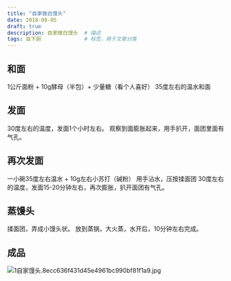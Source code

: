 ```yaml
---
title: "自家做白馒头"
date: 2018-08-05
draft: true
description: 自家做白馒头  # 描述
tags: 自下厨              # 标签，用于文章分类
---
```



## 和面
1公斤面粉 + 10g酵母（半包）+ 少量糖（看个人喜好）
35度左右的温水和面

## 发面
30度左右的温度，发面1个小时左右。
观察到面膨胀起来，用手扒开，面团里面有气孔。

## 再次发面
一小碗35度左右温水 + 10g左右小苏打（碱粉）
用手沾水，压按揉面团
30度左右的温度，发面15-20分钟左右，再次膨胀，扒开面团有气孔。

## 蒸馒头
揉面团，弄成小馒头状。
放到蒸锅，大火蒸，水开后，10分钟左右完成。

## 成品
![1自家馒头.8ecc636f431d45e4961bc990bf81f1a9.jpg](https://i.loli.net/2020/05/26/Pnmbx84JIXkKvUH.jpg)
